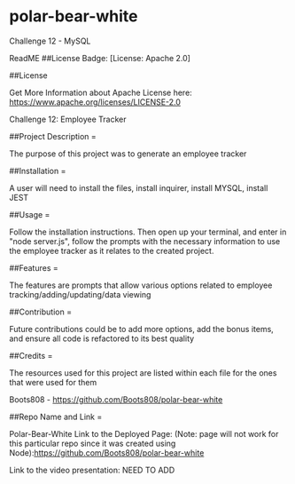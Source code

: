 # polar-bear-white

Challenge 12 - MySQL

ReadME
##License Badge: [License: Apache 2.0]

##License

Get More Information about Apache License here: https://www.apache.org/licenses/LICENSE-2.0

Challenge 12: Employee Tracker

##Project Description =

The purpose of this project was to generate an employee tracker

##Installation =

A user will need to install the files, install inquirer, install MYSQL, install JEST

##Usage =

Follow the installation instructions. Then open up your terminal, and enter in "node server.js", follow the prompts with the necessary information to use the employee tracker as it relates to the created project.

##Features =

The features are prompts that allow various options related to employee tracking/adding/updating/data viewing

##Contribution =

Future contributions could be to add more options, add the bonus items, and ensure all code is refactored to its best quality

##Credits =

The resources used for this project are listed within each file for the ones that were used for them

Boots808 - https://github.com/Boots808/polar-bear-white

##Repo Name and Link =

Polar-Bear-White Link to the Deployed Page: (Note: page will not work for this particular repo since it was created using Node):https://github.com/Boots808/polar-bear-white

Link to the video presentation: NEED TO ADD
